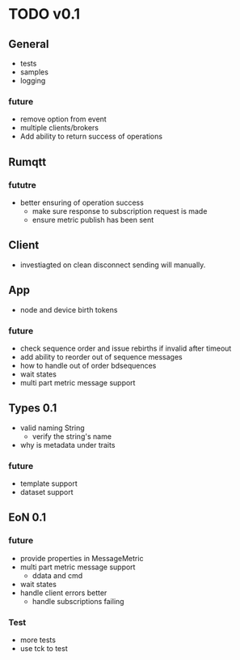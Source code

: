 # TODO v0.1

## General
- tests
- samples
- logging

### future 
- remove option from event
- multiple clients/brokers
- Add ability to return success of operations

## Rumqtt

### fututre
  - better ensuring of operation success
    - make sure response to subscription request is made 
    - ensure metric publish has been sent

## Client
   
   - investiagted on clean disconnect sending will manually.

## App
- node and device birth tokens

### future 
 - check sequence order and issue rebirths if invalid after timeout 
  - add ability to reorder out of sequence messages
 - how to handle out of order bdsequences
 - wait states
 - multi part metric message support

## Types 0.1
- valid naming String
  - verify the string's name
- why is metadata under traits

### future 
  - template support
  - dataset support

## EoN 0.1

### future

- provide properties in MessageMetric
- multi part metric message support
  - ddata and cmd
- wait states
- handle client errors better
  - handle subscriptions failing

### Test
- more tests 
- use tck to test
